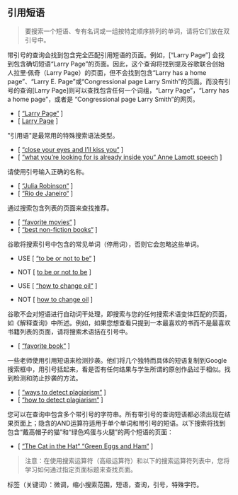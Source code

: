 ## 引用短语

> 要搜索一个短语、专有名词或一组按特定顺序排列的单词，请将它们放在双引号中。

带引号的查询会找到包含完全匹配引用短语的页面。例如，[“Larry Page”] 会找到包含确切短语“Larry Page”的页面。因此，这个查询将找到提及谷歌联合创始人拉里·佩奇（Larry Page）的页面，但不会找到包含“Larry has a home page”、“Larry E. Page”或“Congressional page Larry Smith”的页面。而没有引号的查询[Larry Page]则可以查找包含任何一个词组，“Larry Page”，“Larry has a home page”，或者是 “Congressional page Larry Smith”的网页。

- [ [“Larry Page“](https://www.google.com/search?q="Larry+Page") ]
- [ [Larry Page](https://www.google.com/search?q=Larry+Page) ]

"引用语"是最常用的特殊搜索语法类型。

- [ [“close your eyes and I’ll kiss you“](https://www.google.com/search?q="close+your+eyes+and+I'll+kiss+you") ]
- [ [“what you’re looking for is already inside you“ Anne Lamott speech](https://www.google.com/search?q="what+you're+looking+for+is+already+inside+you"+Anne+Lamott+speech) ]

请使用引号输入正确的名称。

- [ [“Julia Robinson“](https://www.google.com/search?q="Julia+Robinson") ]
- [ [“Rio de Janeiro“](https://www.google.com/search?q="Rio+de+Janeiro") ]

通过搜索包含列表的页面来查找推荐。

- [ [“favorite movies“](https://www.google.com/search?q="favorite+movies") ]
- [ [“best non-fiction books“](https://www.google.com/search?q="best+non-fiction+books") ]

谷歌将搜索引号中包含的常见单词（停用词），否则它会忽略这些单词。

- USE [ [“to be or not to be“](https://www.google.com/search?q="to+be+or+not+to+be") ]
- NOT [ [to be or not to be](https://www.google.com/search?q=to+be+or+not+to+be) ]

- USE [ [“how to change oil“](https://www.google.com/search?q="how+to+change+oil") ]
- NOT [ [how to change oil](https://www.google.com/search?q=how+to+change+oil) ]

谷歌不会对短语进行自动词干处理，即搜索与您的任何搜索术语变体匹配的页面，如《解释查询》中所述。例如，如果您想查看只提到一本最喜欢的书而不是最喜欢书籍列表的页面，请将搜索术语括在引号中。

- [ [“favorite book“](https://www.google.com/search?q="favorite+book") ]

一些老师使用引用短语来检测抄袭。他们将几个独特而具体的短语复制到Google搜索框中，用引号括起来，看是否有任何结果与学生所谓的原创作品过于相似。找到检测和防止抄袭的方法。

- [ [“ways to detect plagiarism“](https://www.google.com/search?q="ways+to+detect+plagiarism") ]
- [ [“how to detect plagiarism“](https://www.google.com/search?q="how+to+detect+plagiarism") ]

您可以在查询中包含多个带引号的字符串。所有带引号的查询短语都必须出现在结果页面上；隐含的AND运算符适用于单个单词和带引号的短语。以下搜索将找到包含“戴高帽子的猫”和“绿色鸡蛋与火腿”的两个短语的页面：

- [ [“The Cat in the Hat“ “Green Eggs and Ham“](https://www.google.com/search?q="The+Cat+in+the+Hat"+"Green+Eggs+and+Ham") ]

> 注意：在使用搜索运算符（高级运算符）和以下的搜索运算符列表中，您将学习如何通过指定页面标题来查找页面。

标签（关键词）：微调，缩小搜索范围，短语，查询，引号，特殊字符。